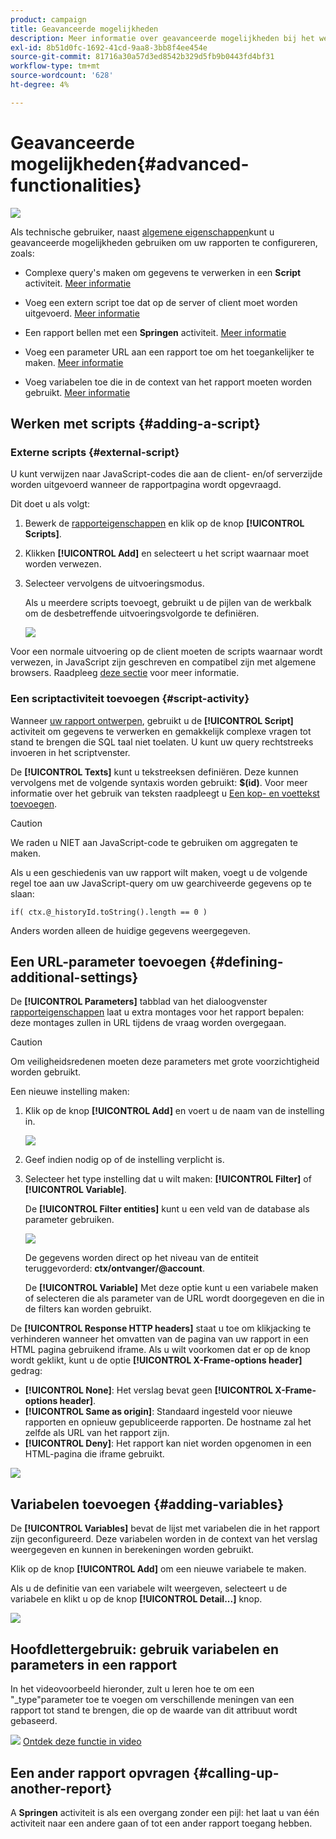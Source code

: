 ```yaml
---
product: campaign
title: Geavanceerde mogelijkheden
description: Meer informatie over geavanceerde mogelijkheden bij het werken met rapporten
exl-id: 8b51d0fc-1692-41cd-9aa8-3bb8f4ee454e
source-git-commit: 81716a30a57d3ed8542b329d5fb9b0443fd4bf31
workflow-type: tm+mt
source-wordcount: '628'
ht-degree: 4%

---
```


# Geavanceerde mogelijkheden{#advanced-functionalities}

![](../../assets/common.svg)

Als technische gebruiker, naast [algemene eigenschappen](../../reporting/using/properties-of-the-report.md)kunt u geavanceerde mogelijkheden gebruiken om uw rapporten te configureren, zoals:

* Complexe query&#39;s maken om gegevens te verwerken in een **Script** activiteit. [Meer informatie](#script-activity)

* Voeg een extern script toe dat op de server of client moet worden uitgevoerd. [Meer informatie](#external-script)

* Een rapport bellen met een **Springen** activiteit. [Meer informatie](#calling-up-another-report)

* Voeg een parameter URL aan een rapport toe om het toegankelijker te maken. [Meer informatie](#calling-up-another-report)

* Voeg variabelen toe die in de context van het rapport moeten worden gebruikt. [Meer informatie](#adding-variables)

## Werken met scripts {#adding-a-script}

### Externe scripts {#external-script}

U kunt verwijzen naar JavaScript-codes die aan de client- en/of serverzijde worden uitgevoerd wanneer de rapportpagina wordt opgevraagd.

Dit doet u als volgt:

1. Bewerk de [rapporteigenschappen](../../reporting/using/properties-of-the-report.md) en klik op de knop **[!UICONTROL Scripts]**.
1. Klikken **[!UICONTROL Add]** en selecteert u het script waarnaar moet worden verwezen.
1. Selecteer vervolgens de uitvoeringsmodus.

   Als u meerdere scripts toevoegt, gebruikt u de pijlen van de werkbalk om de desbetreffende uitvoeringsvolgorde te definiëren.

   ![](assets/reporting_custom_js.png)

Voor een normale uitvoering op de client moeten de scripts waarnaar wordt verwezen, in JavaScript zijn geschreven en compatibel zijn met algemene browsers. Raadpleeg [deze sectie](../../web/using/web-forms-answers.md) voor meer informatie.

### Een scriptactiviteit toevoegen {#script-activity}

Wanneer [uw rapport ontwerpen](../../reporting/using/creating-a-new-report.md#modelizing-the-chart), gebruikt u de **[!UICONTROL Script]** activiteit om gegevens te verwerken en gemakkelijk complexe vragen tot stand te brengen die SQL taal niet toelaten. U kunt uw query rechtstreeks invoeren in het scriptvenster.

De **[!UICONTROL Texts]** kunt u tekstreeksen definiëren. Deze kunnen vervolgens met de volgende syntaxis worden gebruikt: **$(id)**. Voor meer informatie over het gebruik van teksten raadpleegt u [Een kop- en voettekst toevoegen](../../reporting/using/element-layout.md#adding-a-header-and-a-footer).

>[!CAUTION]
>
>We raden u NIET aan JavaScript-code te gebruiken om aggregaten te maken.

Als u een geschiedenis van uw rapport wilt maken, voegt u de volgende regel toe aan uw JavaScript-query om uw gearchiveerde gegevens op te slaan:

```
if( ctx.@_historyId.toString().length == 0 )
```

Anders worden alleen de huidige gegevens weergegeven.

## Een URL-parameter toevoegen {#defining-additional-settings}

De **[!UICONTROL Parameters]** tabblad van het dialoogvenster [rapporteigenschappen](../../reporting/using/properties-of-the-report.md) laat u extra montages voor het rapport bepalen: deze montages zullen in URL tijdens de vraag worden overgegaan.

>[!CAUTION]
>
>Om veiligheidsredenen moeten deze parameters met grote voorzichtigheid worden gebruikt.

Een nieuwe instelling maken:

1. Klik op de knop **[!UICONTROL Add]** en voert u de naam van de instelling in.

   ![](assets/s_ncs_advuser_report_properties_09a.png)

1. Geef indien nodig op of de instelling verplicht is.

1. Selecteer het type instelling dat u wilt maken: **[!UICONTROL Filter]** of **[!UICONTROL Variable]**.

   De **[!UICONTROL Filter entities]** kunt u een veld van de database als parameter gebruiken.

   ![](assets/s_ncs_advuser_report_properties_09b.png)

   De gegevens worden direct op het niveau van de entiteit teruggevorderd: **ctx/ontvanger/@account**.

   De **[!UICONTROL Variable]** Met deze optie kunt u een variabele maken of selecteren die als parameter van de URL wordt doorgegeven en die in de filters kan worden gebruikt.

De **[!UICONTROL Response HTTP headers]** staat u toe om klikjacking te verhinderen wanneer het omvatten van de pagina van uw rapport in een HTML pagina gebruikend iframe. Als u wilt voorkomen dat er op de knop wordt geklikt, kunt u de optie **[!UICONTROL X-Frame-options header]** gedrag:

* **[!UICONTROL None]**: Het verslag bevat geen **[!UICONTROL X-Frame-options header]**.
* **[!UICONTROL Same as origin]**: Standaard ingesteld voor nieuwe rapporten en opnieuw gepubliceerde rapporten. De hostname zal het zelfde als URL van het rapport zijn.
* **[!UICONTROL Deny]**: Het rapport kan niet worden opgenomen in een HTML-pagina die iframe gebruikt.

![](assets/s_ncs_advuser_report_properties_09c.png)

## Variabelen toevoegen {#adding-variables}

De **[!UICONTROL Variables]** bevat de lijst met variabelen die in het rapport zijn geconfigureerd. Deze variabelen worden in de context van het verslag weergegeven en kunnen in berekeningen worden gebruikt.

Klik op de knop **[!UICONTROL Add]** om een nieuwe variabele te maken.

Als u de definitie van een variabele wilt weergeven, selecteert u de variabele en klikt u op de knop **[!UICONTROL Detail...]** knop.

![](assets/s_ncs_advuser_report_properties_10.png)

## Hoofdlettergebruik: gebruik variabelen en parameters in een rapport

In het videovoorbeeld hieronder, zult u leren hoe te om een &quot;_type&quot;parameter toe te voegen om verschillende meningen van een rapport tot stand te brengen, die op de waarde van dit attribuut wordt gebaseerd.

![](assets/do-not-localize/how-to-video.png) [Ontdek deze functie in video](https://helpx.adobe.com/campaign/classic/how-to/add-url-parameter-in-acv6.html?playlist=/ccx/v1/collection/product/campaign/classic/segment/business-practitioners/explevel/intermediate/applaunch/how-to-4/collection.ccx.js&amp;ref=helpx.adobe.com)


## Een ander rapport opvragen {#calling-up-another-report}

A **Springen** activiteit is als een overgang zonder een pijl: het laat u van één activiteit naar een andere gaan of tot een ander rapport toegang hebben.
